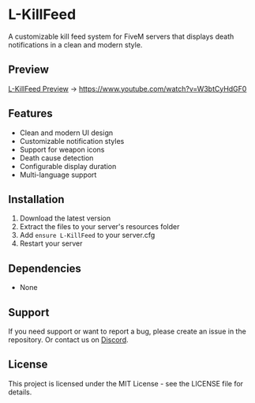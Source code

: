 # L-KillFeed
A customizable kill feed system for FiveM servers that displays death notifications in a clean and modern style.

## Preview
[L-KillFeed Preview](https://www.youtube.com/watch?v=W3btCyHdGF0)
-> https://www.youtube.com/watch?v=W3btCyHdGF0

## Features
- Clean and modern UI design
- Customizable notification styles
- Support for weapon icons
- Death cause detection
- Configurable display duration
- Multi-language support

## Installation
1. Download the latest version
2. Extract the files to your server's resources folder
3. Add `ensure L-KillFeed` to your server.cfg
4. Restart your server

## Dependencies
- None

## Support
If you need support or want to report a bug, please create an issue in the repository.
Or contact us on [Discord](https://discord.miguelmiranda.dev).

## License
This project is licensed under the MIT License - see the LICENSE file for details.